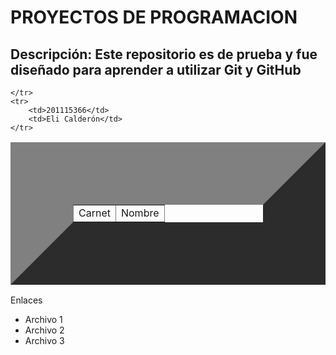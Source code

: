 <!DOCTYPE html>
<html lang="es"> 
<head>
	<title>Proyecto contro colegio</title>
</head>
<body>
		<h1>PROYECTOS DE PROGRAMACION</h1>
		<h2>Descripción: Este repositorio es de prueba y fue diseñado para aprender a utilizar Git y GitHub</h2>


<table border="100">
	<tr>
		<td>Carnet</td>
		<td>Nombre</td>
		
	</tr>
	<tr>
		<td>201115366</td>
		<td>Eli Calderón</td>	
	</tr>	
</table>
<p>Enlaces</p>
	<ul>
		<li>Archivo 1</li>
		<li>Archivo 2</li>
		<li>Archivo 3</li>
	</ul>	    
</body>
</html>